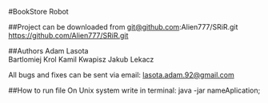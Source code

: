 #BookStore Robot

##Project can be downloaded from
git@github.com:Alien777/SRiR.git
https://github.com/Alien777/SRiR.git

##Authors
Adam Lasota  
Bartlomiej Krol
Kamil Kwapisz
Jakub Lekacz

All bugs and fixes can be sent via email: lasota.adam.92@gmail.com

##How to run file
On Unix system write in terminal:
java -jar nameAplication;

